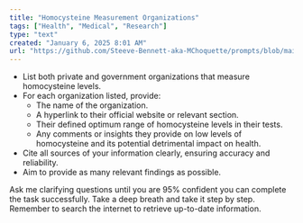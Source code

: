 ```yaml
---
title: "Homocysteine Measurement Organizations"
tags: ["Health", "Medical", "Research"]
type: "text"
created: "January 6, 2025 8:01 AM"
url: "https://github.com/Steeve-Bennett-aka-MChoquette/prompts/blob/main/homocysteine_measurement_organizations.md"
---
```


- List both private and government organizations that measure homocysteine levels.
- For each organization listed, provide:
  - The name of the organization.
  - A hyperlink to their official website or relevant section.
  - Their defined optimum range of homocysteine levels in their tests.
  - Any comments or insights they provide on low levels of homocysteine and its potential detrimental impact on health.
- Cite all sources of your information clearly, ensuring accuracy and reliability.
- Aim to provide as many relevant findings as possible.

Ask me clarifying questions until you are 95% confident you can complete the task successfully. Take a deep breath and take it step by step. Remember to search the internet to retrieve up-to-date information.